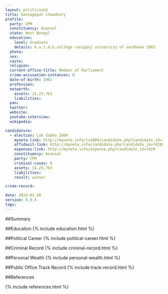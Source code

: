 ```yaml
---
layout: politician2
title: bansagopal chowdhury
profile: 
  party: CPM
  constituency: Asansol
  state: West Bengal
  education: 
    level: Graduate
    details: b.a.t.d.b.college raniganj university of vardhwan 1983
  photo: 
  sex: 
  caste: 
  religion: 
  current-office-title: Member of Parliament
  crime-accusation-instances: 0
  date-of-birth: 1961
  profession: 
  networth: 
    assets: 14,23,763
    liabilities: 
  pan: 
  twitter: 
  website: 
  youtube-interview: 
  wikipedia: 

candidature: 
  - election: Lok Sabha 2009
    myneta-link: http://myneta.info/ls2009/candidate.php?candidate_id=7429
    affidavit-link: http://myneta.info/candidate.php?candidate_id=7429&scan=original
    expenses-link: http://myneta.info/expense.php?candidate_id=7429
    constituency: Asansol 
    party: CPM
    criminal-cases: 0
    assets: 14,23,763
    liabilities: 
    result: winner 

crime-record: 

date: 2014-01-28
version: 0.0.5
tags: 
---
```

##Summary


##Education
{% include education.html %}


##Political Career
{% include political-career.html %}


##Criminal Record
{% include criminal-record.html %}


##Personal Wealth
{% include personal-wealth.html %}


##Public Office Track Record
{% include track-record.html %}


##References


{% include references.html %}